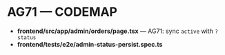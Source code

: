# AG71 — CODEMAP
- **frontend/src/app/admin/orders/page.tsx** — AG71: sync `active` with `?status`
- **frontend/tests/e2e/admin-status-persist.spec.ts**
